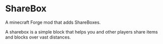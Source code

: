# ShareBox
A minecraft Forge mod that adds ShareBoxes.

A sharebox is a simple block that helps you and other players share items and blocks over vast distances.

